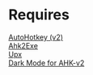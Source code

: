 # Requires

[AutoHotkey (v2)](https://github.com/AutoHotkey/AutoHotkey)
\
[Ahk2Exe](https://github.com/AutoHotkey/Ahk2Exe)
\
[Upx](https://github.com/upx/upx)
\
[Dark Mode for AHK-v2](https://github.com/pikakid98/Dark-Mode-For-AHK-v2)